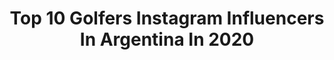 ---
title: Top 10 Golfers Instagram Influencers In Argentina In 2020
description: >-
  Find top golfers Instagram influencers in Argentina in 2020. Most popular hashtags: #argentina #volkswagen #golf #supercar.
platform: Instagram
profiles:
  - username: "matiasfamha"
    fullname: >-
      Matias Nahuel Famha
    location: "Argentina"
    followers: 5092
    engagement: 835
    commentsToLikes: 0.014123
    avatar: "https://instagram.fkul13-1.fna.fbcdn.net/v/t51.2885-19/s320x320/79375947_2467375520152020_3933638251507613696_n.jpg?_nc_ht=instagram.fkul13-1.fna.fbcdn.net&_nc_ohc=NrOTjxuJwKYAX8zeq6x&oh=c3140c2f838ecb20f693eac2ec2d39ba&oe=5EA4D3B9"
    verified: false
    hashtags: "#gti, #gollook, #corsa, #golgti"
  - username: "fedechuch"
    fullname: >-
      Fede Chuch🥤
    location: "Argentina"
    followers: 212301
    engagement: 161
    commentsToLikes: 0.020080
    avatar: "https://scontent-lhr8-1.cdninstagram.com/v/t51.2885-19/s320x320/90089647_1037525853297883_3502171974459719680_n.jpg?_nc_ht=scontent-lhr8-1.cdninstagram.com&_nc_ohc=ymXBAEHXM4IAX8exYaS&oh=07acfbc549a5f2393407ade8b8d483fd&oe=5EBBE10B"
    verified: false
    hashtags: "#movil, #paracaidas, #wifi, #youtube"
  - username: "alaia"
    fullname: >-
      Alaïa Costa-López
    location: "Argentina"
    followers: 809054
    engagement: 481
    commentsToLikes: 0.008786
    avatar: "https://scontent-lhr8-1.cdninstagram.com/v/t51.2885-19/s320x320/21296441_1101945689941552_4322180071348502528_a.jpg?_nc_ht=scontent-lhr8-1.cdninstagram.com&_nc_ohc=a-mY0eMP7OwAX9s2DcH&oh=208ee22c6393be6b33df2b40193b8d6e&oe=5EB9FABF"
    verified: false
    hashtags: "#baby, #faraona, #model, #elvira"
  - username: "fabrilemus"
    fullname: >-
      Fabri Lemus
    location: "Argentina"
    followers: 1572103
    engagement: 169
    commentsToLikes: 0.005472
    avatar: "https://scontent-lhr8-1.cdninstagram.com/v/t51.2885-19/s320x320/89482254_238994027264692_8889214480190275584_n.jpg?_nc_ht=scontent-lhr8-1.cdninstagram.com&_nc_ohc=LLvdzyIZI3gAX9-aAr7&oh=b2dd9aa91378df822006d35a94f30846&oe=5EBB326B"
    verified: true
    hashtags: "#duomo, #rome, #mundo, #travelphotography"
  - username: "leomarinsalta"
    fullname: >-
      Leo Marinsalta 🎥
    location: "Argentina"
    followers: 8599
    engagement: 533
    commentsToLikes: 0.112323
    avatar: "https://scontent-lhr8-1.cdninstagram.com/v/t51.2885-19/s320x320/91411469_214152939658526_2772221941539405824_n.jpg?_nc_ht=scontent-lhr8-1.cdninstagram.com&_nc_ohc=KWgvBoaI_c4AX-74dtZ&oh=3a223b65a4f5ca9cae40cc25f4590250&oe=5EB95EFF"
    verified: false
    hashtags: "#salta, #larural, #laboca, #tevez"
  - username: "superdeportivosarg"
    fullname: >-
      • Super Deportivos Argentina •
    location: "Argentina"
    followers: 30008
    engagement: 801
    commentsToLikes: 0.009420
    avatar: "https://scontent-lhr8-1.cdninstagram.com/v/t51.2885-19/s320x320/47585504_1231507390333353_2670386256906551296_n.jpg?_nc_ht=scontent-lhr8-1.cdninstagram.com&_nc_ohc=Hbu2TtWJ2iAAX-kjYd_&oh=66d20f184e6e451e92ca7998090a5668&oe=5EBBF674"
    verified: false
    hashtags: "#argentina, #amg, #porsche911, #coupe"
  - username: "fernando_szereszevsky"
    fullname: >-
      Fernando Szereszevsky
    location: "Argentina"
    followers: 34617
    engagement: 261
    commentsToLikes: 0.051285
    avatar: "https://scontent-lhr8-1.cdninstagram.com/v/t51.2885-19/s320x320/44247241_301308070722615_4326114553449414656_n.jpg?_nc_ht=scontent-lhr8-1.cdninstagram.com&_nc_ohc=0AQFH2sFD-sAX87Iw6l&oh=2b2666d5a3fc1b4dfb9cc09c58c9ab8d&oe=5EBA9ABF"
    verified: false
    hashtags: "#kohan, #durazno, #indios, #charly"
  - username: "tomy_carspotter"
    fullname: >-
      🔱Tomy_Carspotter🔱
    location: "Argentina"
    followers: 9773
    engagement: 864
    commentsToLikes: 0.010539
    avatar: "https://scontent-amt2-1.cdninstagram.com/v/t51.2885-19/s320x320/57822043_2433418363345501_6380474750602313728_n.jpg?_nc_ht=scontent-amt2-1.cdninstagram.com&_nc_ohc=qMPy6wMgJNsAX8WZkha&oh=466d5574cbdc3291fe4fa1ff8998731b&oe=5EB9A1E0"
    verified: false
    hashtags: "#turbo, #focus, #f430, #volkswagen"
  - username: "bayer_garage"
    fullname: >-
      bayer garage
    location: "Argentina"
    followers: 13598
    engagement: 209
    commentsToLikes: 0.028452
    avatar: "https://scontent-ams4-1.cdninstagram.com/v/t51.2885-19/s320x320/47302145_373020406575368_3763471698779701248_n.jpg?_nc_ht=scontent-ams4-1.cdninstagram.com&_nc_ohc=MAYeWqvQ-EUAX-D8Lg_&oh=d166eb6c42c17fee970ad9d18b9f58da&oe=5EB364B6"
    verified: false
    hashtags: "#ford, #sandero, #air, #fiat"
  - username: "raspandochaponn"
    fullname: >-
      ⬇️RᴀꜱᴘᴀɴᴅᴏCʜᴀᴘᴏɴ⬇️- (Oғғɪᴄɪᴀʟ)
    location: "Argentina"
    followers: 59292
    engagement: 239
    commentsToLikes: 0.003219
    avatar: "https://scontent-amt2-1.cdninstagram.com/v/t51.2885-19/s320x320/66443514_2396288693797196_88402908126642176_n.jpg?_nc_ht=scontent-amt2-1.cdninstagram.com&_nc_ohc=UpfGtKyEeuAAX_80hss&oh=4cd196040dd5e95682e3da51fddf93c7&oe=5EA377B3"
    verified: false
    hashtags: "#vwclub, #fiat, #yeyo, #autosbajos"
---
